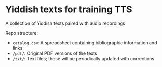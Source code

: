 # Yiddish texts for training TTS

A collection of Yiddish texts paired with audio recordings

Repo structure:
* `catalog.csv`: A spreadsheet containing bibliographic information and links
* `/pdf/`: Original PDF versions of the texts
* `/txt/`: Text files; these will be periodically updated with corrections

